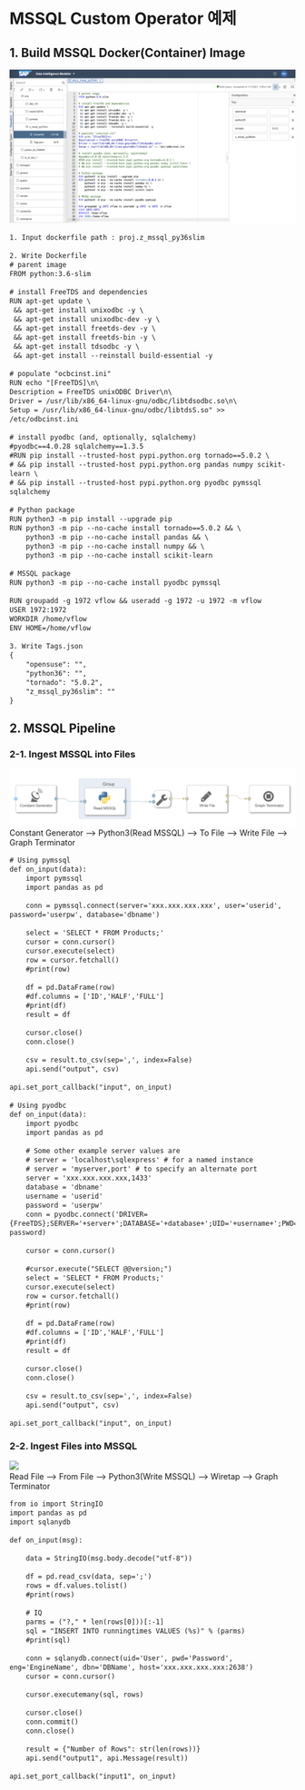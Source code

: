 # MSSQL Custom Operator 예제

## 1. Build MSSQL Docker(Container) Image

![](Images/dockerfile_mssql3.png)<br>

    1. Input dockerfile path : proj.z_mssql_py36slim
    
    2. Write Dockerfile
    # parent image
    FROM python:3.6-slim

    # install FreeTDS and dependencies
    RUN apt-get update \
     && apt-get install unixodbc -y \
     && apt-get install unixodbc-dev -y \
     && apt-get install freetds-dev -y \
     && apt-get install freetds-bin -y \
     && apt-get install tdsodbc -y \
     && apt-get install --reinstall build-essential -y

    # populate "ocbcinst.ini"
    RUN echo "[FreeTDS]\n\
    Description = FreeTDS unixODBC Driver\n\
    Driver = /usr/lib/x86_64-linux-gnu/odbc/libtdsodbc.so\n\
    Setup = /usr/lib/x86_64-linux-gnu/odbc/libtdsS.so" >> /etc/odbcinst.ini

    # install pyodbc (and, optionally, sqlalchemy)
    #pyodbc==4.0.28 sqlalchemy==1.3.5
    #RUN pip install --trusted-host pypi.python.org tornado==5.0.2 \ 
    # && pip install --trusted-host pypi.python.org pandas numpy scikit-learn \
    # && pip install --trusted-host pypi.python.org pyodbc pymssql sqlalchemy

    # Python package
    RUN python3 -m pip install --upgrade pip
    RUN python3 -m pip --no-cache install tornado==5.0.2 && \
        python3 -m pip --no-cache install pandas && \
        python3 -m pip --no-cache install numpy && \
        python3 -m pip --no-cache install scikit-learn

    # MSSQL package
    RUN python3 -m pip --no-cache install pyodbc pymssql

    RUN groupadd -g 1972 vflow && useradd -g 1972 -u 1972 -m vflow
    USER 1972:1972
    WORKDIR /home/vflow
    ENV HOME=/home/vflow

    3. Write Tags.json
    {
        "opensuse": "",
        "python36": "",
        "tornado": "5.0.2",
        "z_mssql_py36slim": ""
    }

## 2. MSSQL Pipeline
### 2-1. Ingest MSSQL into Files
![](Images/pipeline_readMSSQL1.png)<br>
Constant Generator --> Python3(Read MSSQL) --> To File --> Write File --> Graph Terminator<br>

    # Using pymssql
    def on_input(data):
        import pymssql
        import pandas as pd

        conn = pymssql.connect(server='xxx.xxx.xxx.xxx', user='userid', password='userpw', database='dbname')

        select = 'SELECT * FROM Products;'
        cursor = conn.cursor()
        cursor.execute(select)
        row = cursor.fetchall()
        #print(row)

        df = pd.DataFrame(row)
        #df.columns = ['ID','HALF','FULL']
        #print(df)
        result = df

        cursor.close()
        conn.close()

        csv = result.to_csv(sep=',', index=False)
        api.send("output", csv)

    api.set_port_callback("input", on_input)

    # Using pyodbc
    def on_input(data):
        import pyodbc
        import pandas as pd

        # Some other example server values are
        # server = 'localhost\sqlexpress' # for a named instance
        # server = 'myserver,port' # to specify an alternate port
        server = 'xxx.xxx.xxx.xxx,1433'
        database = 'dbname'
        username = 'userid'
        password = 'userpw'
        conn = pyodbc.connect('DRIVER={FreeTDS};SERVER='+server+';DATABASE='+database+';UID='+username+';PWD='+ password)

        cursor = conn.cursor()

        #cursor.execute("SELECT @@version;") 
        select = 'SELECT * FROM Products;'
        cursor.execute(select)
        row = cursor.fetchall()
        #print(row)

        df = pd.DataFrame(row)
        #df.columns = ['ID','HALF','FULL']
        #print(df)
        result = df

        cursor.close()
        conn.close()

        csv = result.to_csv(sep=',', index=False)
        api.send("output", csv)

    api.set_port_callback("input", on_input)


### 2-2. Ingest Files into MSSQL
![](Images/pipeline_writeMSSQL1.png)<br>
Read File --> From File --> Python3(Write MSSQL) --> Wiretap --> Graph Terminator

    from io import StringIO
    import pandas as pd
    import sqlanydb

    def on_input(msg):

        data = StringIO(msg.body.decode("utf-8"))

        df = pd.read_csv(data, sep=';')
        rows = df.values.tolist()
        #print(rows)

        # IQ
        parms = ("?," * len(rows[0]))[:-1]
        sql = "INSERT INTO runningtimes VALUES (%s)" % (parms)
        #print(sql)

        conn = sqlanydb.connect(uid='User', pwd='Password', eng='EngineName', dbn='DBName', host='xxx.xxx.xxx.xxx:2638')
        cursor = conn.cursor()

        cursor.executemany(sql, rows)

        cursor.close()
        conn.commit()
        conn.close()

        result = {"Number of Rows": str(len(rows))}
        api.send("output1", api.Message(result))

    api.set_port_callback("input1", on_input)


